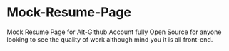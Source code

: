 # Mock-Resume-Page

Mock Resume Page for Alt-Github Account fully Open Source for anyone looking to see the quality of work although mind you it is all front-end.
